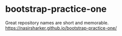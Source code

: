 # bootstrap-practice-one
Great repository names are short and memorable.
https://nasirsharker.github.io/bootstrap-practice-one/
